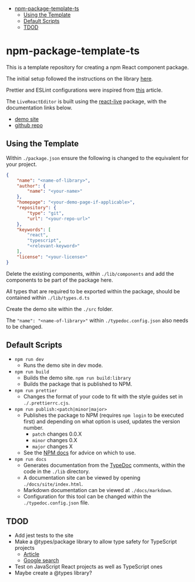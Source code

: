- [npm-package-template-ts](#npm-package-template-ts)
  - [Using the Template](#using-the-template)
  - [Default Scripts](#default-scripts)
  - [TDOD](#tdod)

# npm-package-template-ts

This is a template repository for creating a npm React component package.

The initial setup followed the instructions on the library [here](https://dev.to/receter/how-to-create-a-react-component-library-using-vites-library-mode-4lma).

Prettier and ESLint configurations were inspired from [this](https://betterprogramming.pub/how-to-create-and-publish-react-typescript-npm-package-with-demo-and-automated-build-80c40ec28aca) article.

The `LiveReactEditor` is built using the [react-live](https://www.npmjs.com/package/react-live) package, with the documentation links below.

- [demo site](https://commerce.nearform.com/open-source/react-live/)
- [github repo](https://github.com/FormidableLabs/react-live)

## Using the Template

Within `./package.json` ensure the following is changed to the equivalent for your project.

```json
{
    "name": "<name-of-library>",
    "author": {
        "name": "<your-name>"
    },
    "homepage": "<your-demo-page-if-applicable>",
    "repository": {
        "type": "git",
        "url": "<your-repo-url>"
    },
    "keywords": [
        "react",
        "typescript",
        "<relevant-keyword>"
    ],
    "license": "<your-license>"
}
```

Delete the existing components, within `./lib/components` and add the components to be part of the package here.

All types that are required to be exported within the package, should be contained within `./lib/types.d.ts`

Create the demo site within the `./src` folder.

The `"name": "<name-of-library>"` within `./typedoc.config.json` also needs to be changed.

## Default Scripts

- `npm run dev`
  - Runs the demo site in dev mode.
- `npm run build`
  - Builds the demo site.
`npm run build:library`
  - Builds the package that is published to NPM.
- `npm run prettier`
  - Changes the format of your code to fit with the style guides set in `./.prettierrc.cjs`.
- `npm run publish:<patch|minor|major>`
  - Publishes the package to NPM (requires `npm login` to be executed first) and depending on what option is used, updates the version number.
    - `patch` changes 0.0.X
    - `minor` changes 0.X
    - `major` changes X
  - See the [NPM docs](https://docs.npmjs.com/about-semantic-versioning) for advice on which to use.
- `npm run docs`
  - Generates documentation from the [TypeDoc](https://typedoc.org/guides/doccomments/) comments, within the code in the `./lib` directory.
  - A documentation site can be viewed by opening `./docs/site/index.html`.
  - Markdown documentation can be viewed at `./docs/markdown`.
  - Configuration for this tool can be changed within the `./typedoc.config.json` file.

## TDOD

- Add jest tests to the site
- Make a @types/package library to allow type safety for TypeScript projects
  - [Article](https://dev.to/davidmaceachern/how-to-generate-type-definitions-for-distribution-on-npm-31mj)
  - [Google search](https://www.google.com/search?q=create+a+types+package&sca_esv=8b0f0bb61a9c22c4&rlz=1C1CHBF_en-GBGB954GB954&sxsrf=ACQVn094ZfQcx0_xYZFWjwgFVIdwZnY4yQ%3A1707500877216&ei=TWXGZZ3jDPa2hbIPraOXyAM&oq=create+a+%40types%2Fpacka&gs_lp=Egxnd3Mtd2l6LXNlcnAiFWNyZWF0ZSBhIEB0eXBlcy9wYWNrYSoCCAAyBhAAGBYYHjILEAAYgAQYigUYhgMyCxAAGIAEGIoFGIYDMgsQABiABBiKBRiGA0jITVC_DVjlQXACeAGQAQKYAfUCoAGlGqoBCDEuMTUuNC4xuAEDyAEA-AEBwgIKEAAYRxjWBBiwA8ICCxAAGIAEGIoFGJECwgIKEAAYgAQYigUYQ8ICEBAAGIAEGIoFGEMYsQMYgwHCAhAQLhiABBiKBRhDGMcBGNEDwgIIEAAYgAQYsQPCAgsQABiABBixAxiDAcICDhAuGIAEGLEDGMcBGNEDwgIFEAAYgATCAg4QABiABBiKBRixAxiDAcICFBAuGIAEGIoFGLEDGIMBGMcBGNEDwgIREC4YgAQYsQMYgwEYxwEY0QPCAhEQABiABBiKBRiRAhixAxiDAcICDBAuGBYYHhjHARjRA-IDBBgAIEGIBgGQBgg&sclient=gws-wiz-serp)
- Test on JavaScript React projects as well as TypeScript ones
- Maybe create a @types library?
